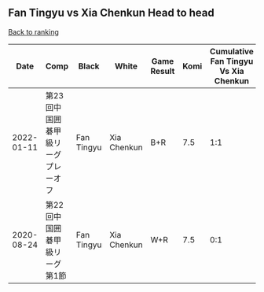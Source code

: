 ## Fan Tingyu vs Xia Chenkun Head to head

[Back to ranking](../../index.md)




| **Date** | **Comp** | **Black** | **White** | **Game Result** | **Komi** | **Cumulative Fan Tingyu Vs Xia Chenkun** | **Fan Tingyu Streak** | **Xia Chenkun Streak** | 
| --- | --- | --- | --- | --- | --- | --- | --- | --- |
| 2022-01-11 | 第23回中国囲碁甲級リーグプレーオフ | Fan Tingyu | Xia Chenkun | B+R | 7.5 | 1:1 | 1 | 0 | 
| 2020-08-24 | 第22回中国囲碁甲級リーグ第1節 | Fan Tingyu | Xia Chenkun | W+R | 7.5 | 0:1 | 0 | 1 |




